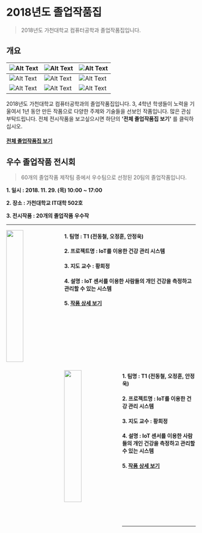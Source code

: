 # 2018년도 졸업작품집
> 2018년도 가천대학교 컴퓨터공학과 졸업작품집입니다.

## 개요

|![Alt Text](https://imgur.com/kkS08kU.png)|![Alt Text](https://imgur.com/NbUjlhr.png)|![Alt Text](https://imgur.com/Nq3E2Ty.png)|
|---|---|---|
|![Alt Text](https://imgur.com/V0l5jWX.png)|![Alt Text](https://imgur.com/ixMALfC.png)|![Alt Text](https://imgur.com/8jkyi1H.png)|
|![Alt Text](https://imgur.com/ogHI5zU.png)|![Alt Text](https://imgur.com/lH3sEBq.png)|![Alt Text](https://imgur.com/V0l5jWX.png)|

2018년도 가천대학교 컴퓨터공학과의 졸업작품집입니다. 3, 4학년 학생들이 노력을 기울여서 1년 동안 만든 작품으로 다양한 주제와 기술들을 선보인 작품입니다. 많은 관심 부탁드립니다. 전체 전시작품을 보고싶으시면 하단의 __'전체 졸업작품집 보기'__ 를 클릭하십시오.

#### [전체 졸업작품집 보기](./2018project)

## 우수 졸업작품 전시회

> 60개의 졸업작품 제작팀 중에서 우수팀으로 선정된 20팀의 졸업작품입니다.

__1. 일시 : 2018. 11. 29. (목) 10:00 ~ 17:00__

__2. 장소 : 가천대학교 IT대학 502호__

__3. 전시작품 : 20개의 졸업작품 우수작__

****************************

<img align="left" src="https://imgur.com/qucEjzS.png" width="30%" height="30%">

#### 1. 팀명 : T1 (전동철, 오정훈, 안정욱)
#### 2. 프로젝트명 : IoT를 이용한 건강 관리 시스템
#### 3. 지도 교수 : 황희정
#### 4. 설명 : IoT 센서를 이용한 사람들의 개인 건강을 측정하고 관리할 수 있는 시스템
#### 5. [작품 상세 보기](./2018project/T1)

<br/><br/><br/><br/><br/><br/><br/><br/>

<img align="left" src="https://imgur.com/qucEjzS.png" width="30%" height="30%">

#### 1. 팀명 : T1 (전동철, 오정훈, 안정욱)
#### 2. 프로젝트명 : IoT를 이용한 건강 관리 시스템
#### 3. 지도 교수 : 황희정
#### 4. 설명 : IoT 센서를 이용한 사람들의 개인 건강을 측정하고 관리할 수 있는 시스템
#### 5. [작품 상세 보기](./2018project/T1)

<br/><br/><br/><br/><br/><br/><br/>

********************************
